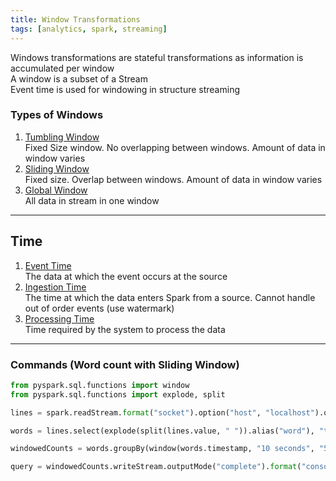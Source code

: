 ```yaml
---
title: Window Transformations
tags: [analytics, spark, streaming]
---
```


Windows transformations are stateful transformations as information is accumulated per window  
A window is a subset of a Stream  
Event time is used for windowing in structure streaming

### Types of Windows

1. [Tumbling Window](../../../Cloud%20Service%20Providers/Azure/Azure%20Stream%20Services/Streaming%20Window%20Functions.md#tumbling-window)  
   Fixed Size window. No overlapping between windows. Amount of data in window varies
2. [Sliding Window](../../../Cloud%20Service%20Providers/Azure/Azure%20Stream%20Services/Streaming%20Window%20Functions.md#sliding-window)  
   Fixed size. Overlap between windows. Amount of data in window varies
3. <u>Global Window</u>  
   All data in stream in one window

---

## Time

1. <u>Event Time</u>  
   The data at which the event occurs at the source
1. <u>Ingestion Time</u>  
   The time at which the data enters Spark from a source. Cannot handle out of order events (use watermark)
1. <u>Processing Time</u>  
   Time required by the system to process the data

---

### Commands (Word count with Sliding Window)

````python
from pyspark.sql.functions import window
from pyspark.sql.functions import explode, split

lines = spark.readStream.format("socket").option("host", "localhost").option("port", 9999).option("includeTimestamp", True).load()

words = lines.select(explode(split(lines.value, " ")).alias("word"), "timestamp")

windowedCounts = words.groupBy(window(words.timestamp, "10 seconds", "5 seconds"), words.word).count()

query = windowedCounts.writeStream.outputMode("complete").format("console").option("numRows", 40).option("truncate", "false").start()
````